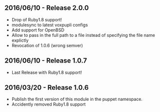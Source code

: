 ## 2016/06/10 - Release 2.0.0

* Drop of Ruby1.8 support!
* modulesync to latest voxpupli configs
* Add support for OpenBSD
* Allow to pass in the full path to a file instead of specifying the file name explictly
* Revocation of 1.0.6 (wrong semver)

## 2016/06/10 - Release 1.0.7

* Last Release with Ruby1.8 support!

## 2016/03/20 - Release 1.0.6

* Publish the first version of this module in the puppet namespace.
* Accidently removed Ruby1.8 support
